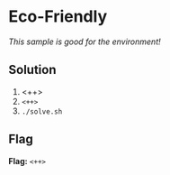# Eco-Friendly
*This sample is good for the environment!*

## Solution
1. <++>
2. `<++>`
3. `./solve.sh`


## Flag
**Flag:** `<++>`
